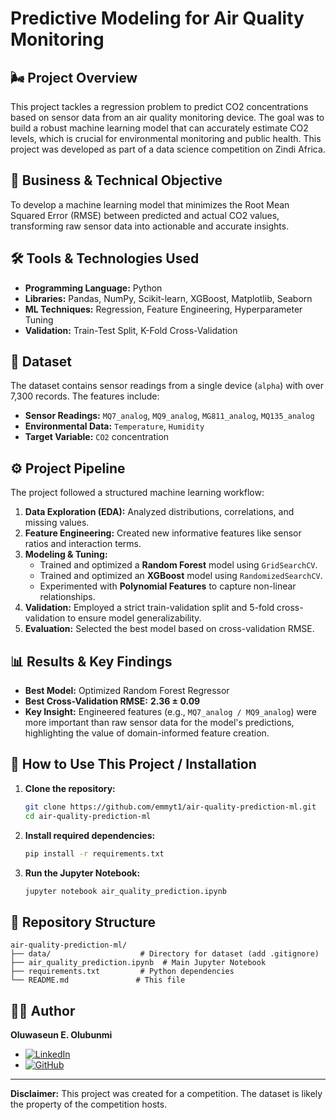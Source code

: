 # Predictive Modeling for Air Quality Monitoring

## 🌬️ Project Overview
This project tackles a regression problem to predict CO2 concentrations based on sensor data from an air quality monitoring device. The goal was to build a robust machine learning model that can accurately estimate CO2 levels, which is crucial for environmental monitoring and public health. This project was developed as part of a data science competition on Zindi Africa.

## 🎯 Business & Technical Objective
To develop a machine learning model that minimizes the Root Mean Squared Error (RMSE) between predicted and actual CO2 values, transforming raw sensor data into actionable and accurate insights.

## 🛠️ Tools & Technologies Used
- **Programming Language:** Python
- **Libraries:** Pandas, NumPy, Scikit-learn, XGBoost, Matplotlib, Seaborn
- **ML Techniques:** Regression, Feature Engineering, Hyperparameter Tuning
- **Validation:** Train-Test Split, K-Fold Cross-Validation

## 📁 Dataset
The dataset contains sensor readings from a single device (`alpha`) with over 7,300 records. The features include:
- **Sensor Readings:** `MQ7_analog`, `MQ9_analog`, `MG811_analog`, `MQ135_analog`
- **Environmental Data:** `Temperature`, `Humidity`
- **Target Variable:** `CO2` concentration

## ⚙️ Project Pipeline
The project followed a structured machine learning workflow:

1.  **Data Exploration (EDA):** Analyzed distributions, correlations, and missing values.
2.  **Feature Engineering:** Created new informative features like sensor ratios and interaction terms.
3.  **Modeling & Tuning:**
    - Trained and optimized a **Random Forest** model using `GridSearchCV`.
    - Trained and optimized an **XGBoost** model using `RandomizedSearchCV`.
    - Experimented with **Polynomial Features** to capture non-linear relationships.
4.  **Validation:** Employed a strict train-validation split and 5-fold cross-validation to ensure model generalizability.
5.  **Evaluation:** Selected the best model based on cross-validation RMSE.

## 📊 Results & Key Findings
- **Best Model:** Optimized Random Forest Regressor
- **Best Cross-Validation RMSE:** **2.36 ± 0.09**
- **Key Insight:** Engineered features (e.g., `MQ7_analog / MQ9_analog`) were more important than raw sensor data for the model's predictions, highlighting the value of domain-informed feature creation.

## 🚀 How to Use This Project / Installation

1.  **Clone the repository:**
    ```bash
    git clone https://github.com/emmyt1/air-quality-prediction-ml.git
    cd air-quality-prediction-ml
    ```

2.  **Install required dependencies:**
    ```bash
    pip install -r requirements.txt
    ```

3.  **Run the Jupyter Notebook:**
    ```bash
    jupyter notebook air_quality_prediction.ipynb
    ```

## 📄 Repository Structure
```
air-quality-prediction-ml/
├── data/                    # Directory for dataset (add .gitignore)
├── air_quality_prediction.ipynb  # Main Jupyter Notebook
├── requirements.txt         # Python dependencies
└── README.md               # This file
```

## 👨‍💻 Author
**Oluwaseun E. Olubunmi**
- [![LinkedIn](https://img.shields.io/badge/LinkedIn-Profile-blue?logo=linkedin)](https://www.linkedin.com/in/ooluwaseun/)
- [![GitHub](https://img.shields.io/badge/GitHub-Profile-black?logo=github)](https://github.com/emmyt1)

---
**Disclaimer:** This project was created for a competition. The dataset is likely the property of the competition hosts.
